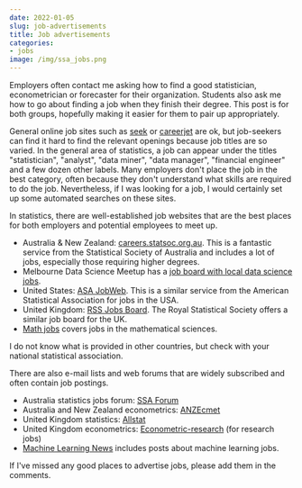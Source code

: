 ```yaml
---
date: 2022-01-05
slug: job-advertisements
title: Job advertisements
categories:
- jobs
image: /img/ssa_jobs.png
---
```


Employers often contact me asking how to find a good statistician, econometrician or forecaster for their organization. Students also ask me how to go about finding a job when they finish their degree. This post is for both groups, hopefully making it easier for them to pair up appropriately.

General online job sites such as [seek](http://seek.com.au) or [careerjet](https://www.careerjet.com.au) are ok, but job-seekers can find it hard to find the relevant openings because job titles are so varied. In the general area of statistics, a job can appear under the titles "statistician", "analyst", "data miner", "data manager", "financial engineer" and a few dozen other labels. Many employers don't place the job in the best category, often because they don't understand what skills are required to do the job. Nevertheless, if I was looking for a job, I would certainly set up some automated searches on these sites.

In statistics, there are well-established job websites that are the best places for both employers and potential employees to meet up.

  * Australia & New Zealand: [careers.statsoc.org.au](https://careers.statsoc.org.au). This is a fantastic service from the Statistical Society of Australia and includes a lot of jobs, especially those requiring higher degrees.
  * Melbourne Data Science Meetup has a [job board with local data science jobs](https://www.meetup.com/Data-Science-Melbourne/messages/boards/forum/20509896).
  * United States: [ASA JobWeb](https://www.amstat.org/your-career/asa-jobweb). This is a similar service from the American Statistical Association for jobs in the USA.
  * United Kingdom: [RSS Jobs Board](https://rss.org.uk/jobs-careers/jobs-board/). The Royal Statistical Society offers a similar job board for the UK.
  * [Math jobs](http://math-jobs.com) covers jobs in the mathematical sciences.

I do not know what is provided in other countries, but check with your national statistical association.

There are also e-mail lists and web forums that are widely subscribed and often contain job postings.

  * Australia statistics jobs forum: [SSA Forum](https://www.statsoc.org.au/forum-job-vacancies)
  * Australia and New Zealand econometrics: [ANZEcmet](http://groups.google.com/group/anzecmet/about)
  * United Kingdom statistics: [Allstat](https://www.jiscmail.ac.uk/cgi-bin/webadmin?A0=allstat)
  * United Kingdom econometrics: [Econometric-research](https://www.jiscmail.ac.uk/cgi-bin/webadmin?A0=econometric-research) (for research jobs)
  * [Machine Learning News](https://groups.google.com/g/ml-news) includes posts about machine learning jobs.

If I've missed any good places to advertise jobs, please add them in the comments.
